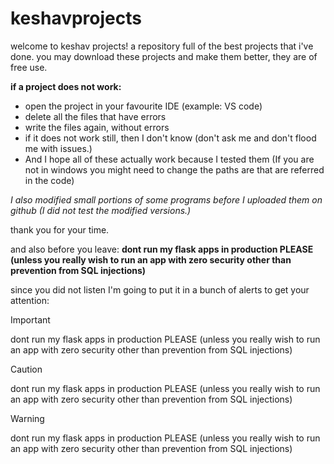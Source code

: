 # keshavprojects

welcome to keshav projects! a repository full of the best projects that i've done.
you may download these projects and make them better, they are of free use.

**if a project does not work:**

- open the project in your favourite IDE (example: VS code)
- delete all the files that have errors
- write the files again, without errors
- if it does not work still, then I don't know (don't ask me and don't flood me with issues.)
- And I hope all of these actually work because I tested them
  (If you are not in windows you might need to change the paths are that are referred in the code)

*I also modified small portions of some programs before I uploaded them on github (I did not test the modified versions.)*

thank you for your time.

and also before you leave:
**dont run my flask apps in production PLEASE (unless you really wish to run an app with zero security other than prevention from SQL injections)**

since you did not listen I'm going to put it in a bunch of alerts to get your attention:

> [!IMPORTANT]
> dont run my flask apps in production PLEASE (unless you really wish to run an app with zero security other than prevention from SQL injections)

> [!CAUTION]
> dont run my flask apps in production PLEASE (unless you really wish to run an app with zero security other than prevention from SQL injections)

> [!WARNING]
> dont run my flask apps in production PLEASE (unless you really wish to run an app with zero security other than prevention from SQL injections)
